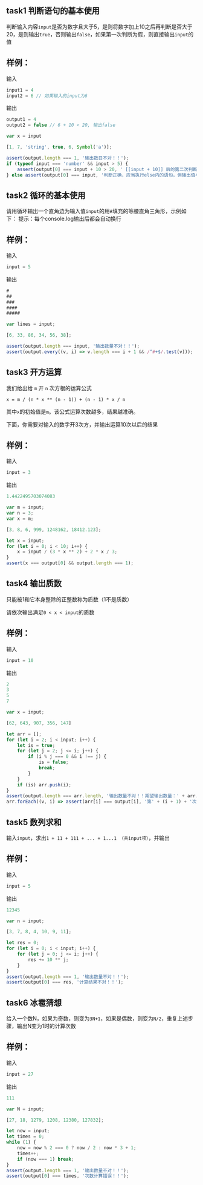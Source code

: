 ## task1 判断语句的基本使用

判断输入内容`input`是否为数字且大于5，是则将数字加上10之后再判断是否大于20，是则输出`true`，否则输出`false`，如果第一次判断为假，则直接输出`input`的值

## 样例：

输入
```js
input1 = 4
input2 = 6 // 如果输入的input为6
```

输出
```js
output1 = 4
output2 = false // 6 + 10 < 20, 输出false
```

```js init
var x = input
```

```js input
[1, 7, 'string', true, 6, Symbol('a')];
```

```js judger
assert(output.length === 1, '输出数目不对！！');
if (typeof input === 'number' && input > 5) {
    assert(output[0] === input + 10 > 20, ' [[input + 10]] 后的第二次判断错误！！');
} else assert(output[0] === input, '判断正确，应当执行else内的语句，但输出值与 [[input]] 不同');
```

## task2 循环的基本使用

请用循环输出一个直角边为输入值`input`的用`#`填充的等腰直角三角形，示例如下：
提示：每个console.log输出后都会自动换行

## 样例：

输入
```js
input = 5
```

输出
```js
#
##
###
####
#####
```

```js init
var lines = input;
```

```js input
[6, 33, 86, 34, 56, 38];
```

```js judger
assert(output.length === input, '输出数量不对！！');
assert(output.every((v, i) => v.length === i + 1 && /^#+$/.test(v)));
```

## task3 开方运算

我们给出给 `m` 开 `n` 次方根的运算公式

`x = m / (n * x ** (n - 1)) + (n - 1) * x / n`

其中`x`的初始值是`m`。该公式运算次数越多，结果越准确。

下面，你需要对输入的数字开3次方，并输出运算10次以后的结果

## 样例：

输入
```js
input = 3
```

输出
```js
1.4422495703074083
```

```js init
var m = input;
var n = 3;
var x = m;
```

```js input
[3, 8, 6, 999, 1248162, 18412.123];
```

```js judger
let x = input;
for (let i = 0; i < 10; i++) {
    x = input / (3 * x ** 2) + 2 * x / 3;
}
assert(x === output[0] && output.length === 1);
```

## task4 输出质数

只能被1和它本身整除的正整数称为质数（1不是质数）

请依次输出满足`0 < x < input`的质数

## 样例：

输入
```js
input = 10
```

输出
```js
2
3
5
7
```

```js init
var x = input;
```

```js input
[62, 643, 907, 356, 147]
```

```js judger
let arr = [];
for (let i = 2; i < input; i++) {
    let is = true;
    for (let j = 2; j <= i; j++) {
        if (i % j === 0 && i !== j) {
            is = false;
            break;
        }
    }
    if (is) arr.push(i);
}
assert(output.length === arr.length, '输出数量不对！！期望输出数量：' + arr.length + '，当前输出数量：' + output.length);
arr.forEach((v, i) => assert(arr[i] === output[i], '第' + (i + 1) + '次输出错误！！！'));
```

## task5 数列求和

输入`input`，求出`1 + 11 + 111 + ... + 1...1 （共input项）`，并输出

## 样例：

输入
```js
input = 5
```

输出
```js
12345
```

```js init
var n = input;
```

```js input
[3, 7, 8, 4, 10, 9, 11];
```

```js judger
let res = 0;
for (let i = 0; i < input; i++) {
    for (let j = 0; j <= i; j++) {
        res += 10 ** j;
    }
}
assert(output.length === 1, '输出数量不对！！');
assert(output[0] === res, '计算结果不对！！');
```

## task6 冰雹猜想

给入一个数N，如果为奇数，则变为`3N+1`，如果是偶数，则变为`N/2`，重复上述步骤，输出N变为1时的计算次数

## 样例：

输入
```js
input = 27
```

输出
```js
111
```

```js init
var N = input;
```

```js input
[27, 18, 1279, 1208, 12380, 127832];
```

```js judger
let now = input;
let times = 0;
while (1) {
    now = now % 2 === 0 ? now / 2 : now * 3 + 1;
    times++;
    if (now === 1) break;
}
assert(output.length === 1, '输出数量不对！！');
assert(output[0] === times, '次数计算错误！！');
```
